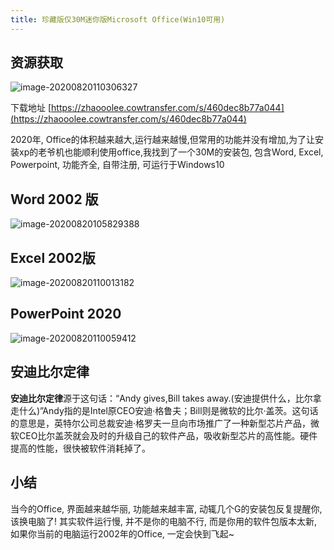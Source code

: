```yaml
---
title: 珍藏版仅30M迷你版Microsoft Office(Win10可用)
---
```






## 资源获取



![image-20200820110306327](https://www.v2fy.com/asset/0i/jikemiji/jikemiji-md/kr-000102.assets/image-20200820110306327.png)

下载地址 [https://zhaooolee.cowtransfer.com/s/460dec8b77a044](https://zhaooolee.cowtransfer.com/s/460dec8b77a044)





2020年, Office的体积越来越大,运行越来越慢,但常用的功能并没有增加,为了让安装xp的老爷机也能顺利使用office,我找到了一个30M的安装包, 包含Word, Excel, Powerpoint, 功能齐全, 自带注册, 可运行于Windows10

## Word 2002 版 

![image-20200820105829388](https://www.v2fy.com/asset/0i/jikemiji/jikemiji-md/kr-000102.assets/image-20200820105829388.png)



## Excel 2002版

![image-20200820110013182](https://www.v2fy.com/asset/0i/jikemiji/jikemiji-md/kr-000102.assets/image-20200820110013182.png)



## PowerPoint 2020

![image-20200820110059412](https://www.v2fy.com/asset/0i/jikemiji/jikemiji-md/kr-000102.assets/image-20200820110059412.png)





## 安迪比尔定律



**安迪比尔定律**源于这句话：“Andy gives,Bill takes away.(安迪提供什么，比尔拿走什么)”Andy指的是Intel原CEO安迪·格鲁夫；Bill则是微软的比尔·盖茨。这句话的意思是，英特尔公司总裁安迪·格罗夫一旦向市场推广了一种新型芯片产品，微软CEO比尔盖茨就会及时的升级自己的软件产品，吸收新型芯片的高性能。硬件提高的性能，很快被软件消耗掉了。




## 小结

当今的Office, 界面越来越华丽, 功能越来越丰富, 动辄几个G的安装包反复提醒你, 该换电脑了! 其实软件运行慢, 并不是你的电脑不行, 而是你用的软件包版本太新, 如果你当前的电脑运行2002年的Office, 一定会快到飞起~

